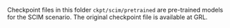 Checkpoint files in this folder `ckpt/scim/pretrained` are pre-trained models for the SCIM scenario.
The original checkpoint file is available at GRL.